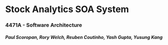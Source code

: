 # Stock Analytics SOA System
### 4471A - Software Architecture
##### Paul Scoropan, Rory Welch, Reuben Coutinho, Yash Gupta, Yusung Kang
